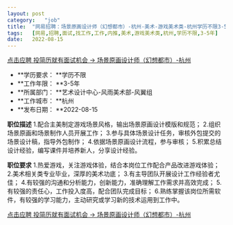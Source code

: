 ```yaml
---
layout:	post
category:	"job"
title:	"网易招聘：场景原画设计师（幻想都市）-杭州-美术-游戏美术类-杭州学历不限3-5年"
tags:	[网易,招聘,面试,找工作,工作,内推,美术,游戏美术类,杭州,学历不限,3-5年]
date:	2022-08-15
---
```


[点击应聘 投简历就有面试机会 -> 场景原画设计师（幻想都市）-杭州](http://mobile.bole.netease.com/bole/boleDetail?id=38888&employeeId=346f03c3cda5f04c&key=all)



- **学历要求： **学历不限
- **工作年限： **3-5年
- **所属部门： **艺术设计中心-风雨美术部-风翼组
- **工作城市： **杭州
- **发布日期： **2022-08-15



**职位描述**
1.配合主美制定游戏场景风格，输出场景原画设计模版和规范；
2.组织场景原画和场景制作人员开展工作；
3.参与具体场景设计任务，审核外包提交的场景设计稿，指导外包制作；
4.依据场景原画设计流程，参与审核；
5.积累总结设计经验，编写课件并培养新人，分享设计经验。



**职位要求**
1.热爱游戏，关注游戏体验，结合本岗位工作配合产品改进游戏体验；
2.美术相关类专业毕业，深厚的美术功底；
3.有主导团队开展设计工作经验者尤佳；
4.有较强的沟通和分析能力，创新能力，准确理解工作需求并高效完成；
5.有较强的责任心，工作投入度高，配合团队完成目标；
6.熟练掌握该岗位所需软件，有较强的学习能力，主动研究或学习新的技术运用到工作中。



[点击应聘 投简历就有面试机会 -> 场景原画设计师（幻想都市）-杭州](http://mobile.bole.netease.com/bole/boleDetail?id=38888&employeeId=346f03c3cda5f04c&key=all)